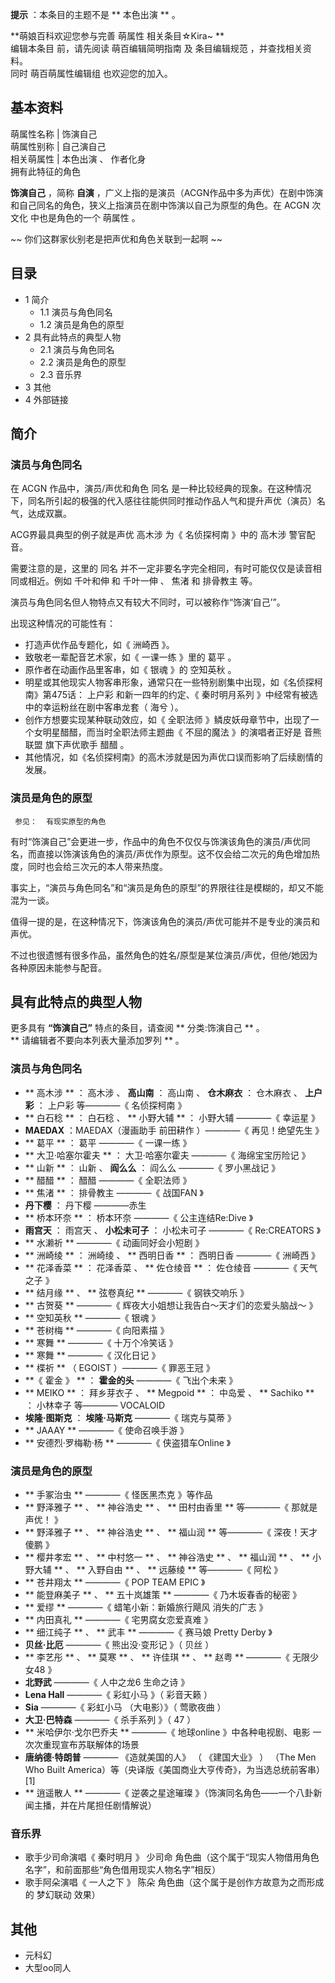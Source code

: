 **提示** ：本条目的主题不是 ** 本色出演  ** 。

**萌娘百科欢迎您参与完善 萌属性  相关条目☆Kira~ **  
编辑本条目  前，请先阅读  萌百编辑简明指南  及  条目编辑规范  ，并查找相关资料。  
同时  萌百萌属性编辑组  也欢迎您的加入。

**基本资料**  
---  
萌属性名称  |  饰演自己   
萌属性别称  |  自己演自己   
相关萌属性  |  本色出演  、  作者化身   
拥有此特征的角色  
  
**饰演自己** ，简称 **自演** ，广义上指的是演员（ACGN作品中多为声优）在剧中饰演和自己同名的角色，狭义上指演员在剧中饰演以自己为原型的角色。在
ACGN  次文化  中也是角色的一个  萌属性  。

~~ 你们这群家伙别老是把声优和角色关联到一起啊  ~~

##  目录

  * 1  简介 
    * 1.1  演员与角色同名 
    * 1.2  演员是角色的原型 
  * 2  具有此特点的典型人物 
    * 2.1  演员与角色同名 
    * 2.2  演员是角色的原型 
    * 2.3  音乐界 
  * 3  其他 
  * 4  外部链接 

##  简介

###  演员与角色同名

在 ACGN 作品中，演员/声优和角色  同名
是一种比较经典的现象。在这种情况下，同名所引起的极强的代入感往往能供同时推动作品人气和提升声优（演员）名气，达成双赢。

ACG界最具典型的例子就是声优  高木涉  为《  名侦探柯南  》中的  高木涉  警官配音。

需要注意的是，这里的  同名  并不一定非要名字完全相同，有时可能仅仅是读音相同或相近。例如  千叶和伸  和  千叶一伸  、  焦渚  和  排骨教主
等。

演员与角色同名但人物特点又有较大不同时，可以被称作“饰演‘自己’”。

出现这种情况的可能性有：

  * 打造声优作品专题化，如《  洲崎西  》。 
  * 致敬老一辈配音艺术家，如《  一课一练  》里的  葛平  。 
  * 原作者在动画作品里客串，如《  银魂  》的  空知英秋  。 
  * 明星或其他现实人物客串形象，通常只在一些特别剧集中出现，如《名侦探柯南》第475话：  上户彩  和新一四年的约定、《  秦时明月系列  》中经常有被选中的幸运粉丝在剧中客串龙套（  海兮  ）。 
  * 创作方想要实现某种联动效应，如《  全职法师  》鳞皮妖母章节中，出现了一个女明星醋醋，而当时全职法师主题曲《  不屈的魔法  》的演唱者正好是  音熊联盟  旗下声优歌手  醋醋  。 
  * 其他情况，如《名侦探柯南》的高木涉就是因为声优口误而影响了后续剧情的发展。 

###  演员是角色的原型

     参见：  有现实原型的角色 

有时“饰演自己”会更进一步，作品中的角色不仅仅与饰演该角色的演员/声优同名，而直接以饰演该角色的演员/声优作为原型。这不仅会给二次元的角色增加热度，同时也会给三次元的本人带来热度。

事实上，“演员与角色同名”和“演员是角色的原型”的界限往往是模糊的，却又不能混为一谈。

值得一提的是，在这种情况下，饰演该角色的演员/声优可能并不是专业的演员和声优。

不过也很遗憾有很多作品，虽然角色的姓名/原型是某位演员/声优，但他/她因为各种原因未能参与配音。

##  具有此特点的典型人物

更多具有 **“饰演自己”** 特点的条目，请查阅 ** 分类:饰演自己  ** 。  
** 请编辑者不要向本列表大量添加罗列  ** 。

###  演员与角色同名

  * ** 高木涉  ** ：  高木涉  、 **高山南** ：  高山南  、 **仓木麻衣** ：  仓木麻衣  、 **上户彩** ：  上户彩  等————《  名侦探柯南  》 
  * ** 白石稔  ** ：  白石稔  、 ** 小野大辅  ** ：  小野大辅  ————《  幸运星  》 
  * **MAEDAX** ：MAEDAX（漫画助手  前田耕作  ）————《  再见！绝望先生  》 
  * ** 葛平  ** ：  葛平  ————《  一课一练  》 
  * ** 大卫·哈塞尔霍夫  ** ：  大卫·哈塞尔霍夫  ————《  海绵宝宝历险记  》 
  * ** 山新  ** ：  山新  、 **阎么么** ：  阎么么  ————《  罗小黑战记  》 
  * ** 醋醋  ** ：  醋醋  ————《  全职法师  》 
  * ** 焦渚  ** ：  排骨教主  ————《  战国FAN  》 
  * **丹下樱** ：  丹下樱  ————赤生 
  * ** 桥本环奈  ** ：  桥本环奈  ————《  公主连结Re:Dive  》 
  * **雨宫天** ：  雨宫天  、 **小松未可子** ：  小松未可子  ————《  Re:CREATORS  》 
  * ** 水濑祈  ** ————《  动画同好会小短剧  》 
  * ** 洲崎绫  ** ：  洲崎绫  、 ** 西明日香  ** ：  西明日香  ————《  洲崎西  》 
  * ** 花泽香菜  ** ：  花泽香菜  、 ** 佐仓绫音  ** ：  佐仓绫音  ————《  天气之子  》 
  * ** 结月缘  ** 、 ** 弦卷真纪  ** ————《  钢铁交响乐  》 
  * ** 古贺葵  ** ————《  辉夜大小姐想让我告白～天才们的恋爱头脑战～  》 
  * ** 空知英秋  ** ————《  银魂  》 
  * ** 苍树梅  ** ————《  向阳素描  》 
  * ** 寒舞  ** ————《  十万个冷笑话  》 
  * ** 寒舞  ** ————《  汉化日记  》 
  * ** 楪祈  ** （  EGOIST  ）————《  罪恶王冠  》 
  * **《 霍金  》 ** ： **霍金的头** ————《  飞出个未来  》 
  * ** MEIKO  ** ：  拜乡芽衣子  、 ** Megpoid  ** ：  中岛爱  、 ** Sachiko  ** ：  小林幸子  等————  VOCALOID 
  * **埃隆·图斯克** ： **埃隆·马斯克** ————《  瑞克与莫蒂  》 
  * ** JAAAY  ** ————《  使命召唤手游  》 
  * ** 安德烈·罗梅勒·杨  ** ————《  侠盗猎车Online  》 

###  演员是角色的原型

  * ** 手冢治虫  ** ————《  怪医黑杰克  》等作品 
  * ** 野泽雅子  ** 、 ** 神谷浩史  ** 、 ** 田村由香里  ** 等————《  那就是声优！  》 
  * ** 野泽雅子  ** 、 ** 神谷浩史  ** 、 ** 福山润  ** 等————《  深夜！天才傻鹏  》 
  * ** 樱井孝宏  ** 、 ** 中村悠一  ** 、 ** 神谷浩史  ** 、 ** 福山润  ** 、 ** 小野大辅  ** 、 ** 入野自由  ** 、 ** 远藤绫  ** 等————《  阿松  》 
  * ** 苍井翔太  ** ————《  POP TEAM EPIC  》 
  * ** 能登麻美子  ** 、 ** 五十岚雄策  ** ————《  乃木坂春香的秘密  》 
  * ** 爱缪  ** ————《  蜡笔小新：新婚旅行飓风 消失的广志  》 
  * ** 内田真礼  ** ————《  宅男腐女恋爱真难  》 
  * ** 细江纯子  ** 、 ** 武丰  ** ————《  赛马娘 Pretty Derby  》 
  * **贝丝·比厄** ————《  熊出没·变形记  》（  贝丝  ） 
  * ** 李艺彤  ** 、 ** 莫寒  ** 、 ** 许佳琪  ** 、 ** 赵粤  ** ————《  无限少女48  》 
  * **北野武** ————《  人中之龙6 生命之诗  》 
  * **Lena Hall** ————《  彩虹小马  》（  彩音天籁  ） 
  * **Sia** ————《  彩虹小马  （大电影）》（  莺歌夜曲  ） 
  * **大卫·巴特森** ————《  杀手系列  》（  47  ） 
  * ** 米哈伊尔·戈尔巴乔夫  ** ————《  地球online  》中各种电视剧、电影  一次次重现宣布苏联解体的场景 
  * **唐纳德·特朗普** ————  《造就美国的人》  （  《建国大业》  ）  （The Men Who Built America）等（央译版《美国商业大亨传奇》，为当选总统前客串）  [1] 
  * ** 逍遥散人  ** ————《  逆袭之星途璀璨  》（饰演同名角色——一个八卦新闻主播，并在片尾担任剧情解说） 

###  音乐界

  * 歌手少司命演唱《  秦时明月  》  少司命  角色曲（这个属于“现实人物借用角色名字”，和前面那些“角色借用现实人物名字”相反） 
  * 歌手阿朵演唱《  一人之下  》  陈朵  角色曲（这个属于是创作方故意为之而形成的  梦幻联动  效果） 

##  其他

  * 元科幻 
  * 大型oo同人 
